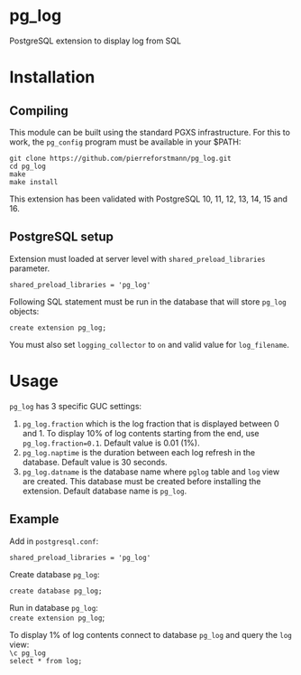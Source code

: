 # pg_log
PostgreSQL extension to display log from SQL


# Installation
## Compiling

This module can be built using the standard PGXS infrastructure. For this to work, the `pg_config` program must be available in your $PATH:
  
`git clone https://github.com/pierreforstmann/pg_log.git` <br>
`cd pg_log` <br>
`make` <br>
`make install` <br>

This extension has been validated with PostgreSQL 10, 11, 12, 13, 14, 15 and 16.

## PostgreSQL setup

Extension must loaded at server level with `shared_preload_libraries` parameter.

`shared_preload_libraries = 'pg_log'`

Following SQL statement must be run in the database that will store `pg_log` objects:

`create extension pg_log;`

You must also set `logging_collector` to `on` and valid value for `log_filename`.


# Usage
`pg_log` has 3 specific GUC settings:
1. `pg_log.fraction` which is the log fraction that is displayed between 0 and 1. To display 10% of log contents starting from the end, use `pg_log.fraction=0.1`. Default value is 0.01 (1%).
2. `pg_log.naptime` is the duration between each log refresh in the database. Default value is 30 seconds.
3. `pg_log.datname` is the database name where `pglog` table and `log` view are created. This database must be created before installing the extension. Default database name is `pg_log`.

## Example

Add in `postgresql.conf`:

`shared_preload_libraries = 'pg_log'` <br>

Create database `pg_log`:

`create database pg_log;`

Run in database `pg_log`: <br>
`create extension pg_log`;

To display 1% of log contents connect to database `pg_log` and query the `log` view:<br>
`\c pg_log` <br>
`select * from log;`<br>

